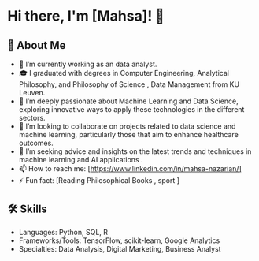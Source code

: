 # Hi there, I'm [Mahsa]! 👋

## 🚀 About Me
- 🔭 I’m currently working as an data analyst.
- 🎓 I graduated with degrees in Computer Engineering, Analytical Philosophy, and Philosophy of Science , Data Management from KU Leuven.
- 🌱 I’m deeply passionate about Machine Learning and Data Science, exploring innovative ways to apply these technologies in the different sectors.
- 👯 I’m looking to collaborate on projects related to data science and machine learning, particularly those that aim to enhance healthcare outcomes.
- 🤔 I’m seeking advice and insights on the latest trends and techniques in machine learning and AI applications .
- 📫 How to reach me:  [https://www.linkedin.com/in/mahsa-nazarian/] 
- ⚡ Fun fact: [Reading  Philosophical Books , sport ]

## 🛠 Skills
- Languages: Python, SQL, R
- Frameworks/Tools: TensorFlow, scikit-learn, Google Analytics
- Specialties: Data Analysis, Digital Marketing, Business Analyst
